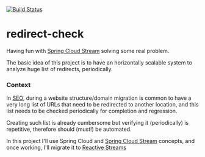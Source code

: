 [![Build Status](https://travis-ci.org/salvatorenovelli/redirect-check.svg?branch=master)](https://travis-ci.org/salvatorenovelli/redirect-check)
# redirect-check

Having fun with [Spring Cloud Stream][1] solving some real problem. 

The basic idea of this project is to have an horizontally scalable system to analyze huge list of redirects, periodically.

### Context
In [SEO][2], during a website structure/domain migration is common to have a very long list of URLs that need to be redirected to another location, and this list needs to be checked periodically for completion and regression.

Creating such list is already cumbersome but verifying it (periodically) is repetitive, therefore should (must!) be automated. 

In this project I'll use Spring Cloud and [Spring Cloud Stream][1] concepts, and once working, I'll migrate it to [Reactive Streams][3]


  [1]: https://cloud.spring.io/spring-cloud-stream/
  [2]: https://en.wikipedia.org/wiki/Search_engine_optimization
  [3]: https://spring.io/blog/2016/02/09/reactive-spring